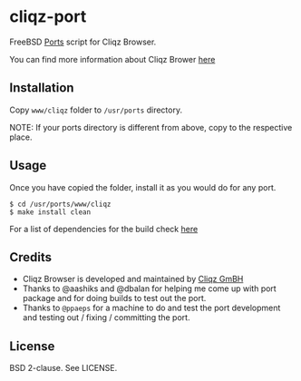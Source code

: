 cliqz-port
==========

FreeBSD [Ports][4] script for Cliqz Browser.

You can find more information about Cliqz Brower [here][1]

Installation
------------

Copy `www/cliqz` folder to `/usr/ports` directory.

NOTE: If your ports directory is different from above, copy to the respective
place.

Usage
-----

Once you have copied the folder, install it as you would do for any port.

`$ cd /usr/ports/www/cliqz`<br>
`$ make install clean`

For a list of dependencies for the build check [here][2]

Credits
-------

* Cliqz Browser is developed and maintained by [Cliqz GmBH][3]
* Thanks to @aashiks and @dbalan for helping me come up with port package and
  for doing builds to test out the port.
* Thanks to `@ppaeps` for a machine to do and test the port development and
  testing out / fixing / committing the port.

License
-------

BSD 2-clause. See LICENSE.

[1]: http://cliqz.com/
[2]: https://github.com/cliqz-oss/browser-f/
[3]: https://cliqz.com/en/
[4]: https://www.freshports.org/www/cliqz
